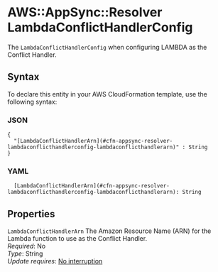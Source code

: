 # AWS::AppSync::Resolver LambdaConflictHandlerConfig<a name="aws-properties-appsync-resolver-lambdaconflicthandlerconfig"></a>

The `LambdaConflictHandlerConfig` when configuring LAMBDA as the Conflict Handler\.

## Syntax<a name="aws-properties-appsync-resolver-lambdaconflicthandlerconfig-syntax"></a>

To declare this entity in your AWS CloudFormation template, use the following syntax:

### JSON<a name="aws-properties-appsync-resolver-lambdaconflicthandlerconfig-syntax.json"></a>

```
{
  "[LambdaConflictHandlerArn](#cfn-appsync-resolver-lambdaconflicthandlerconfig-lambdaconflicthandlerarn)" : String
}
```

### YAML<a name="aws-properties-appsync-resolver-lambdaconflicthandlerconfig-syntax.yaml"></a>

```
  [LambdaConflictHandlerArn](#cfn-appsync-resolver-lambdaconflicthandlerconfig-lambdaconflicthandlerarn): String
```

## Properties<a name="aws-properties-appsync-resolver-lambdaconflicthandlerconfig-properties"></a>

`LambdaConflictHandlerArn` <a name="cfn-appsync-resolver-lambdaconflicthandlerconfig-lambdaconflicthandlerarn"></a>
The Amazon Resource Name \(ARN\) for the Lambda function to use as the Conflict Handler\.  
_Required_: No  
_Type_: String  
_Update requires_: [No interruption](https://docs.aws.amazon.com/AWSCloudFormation/latest/UserGuide/using-cfn-updating-stacks-update-behaviors.html#update-no-interrupt)
